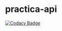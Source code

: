 # practica-api
[![Codacy Badge](https://api.codacy.com/project/badge/Grade/40de1c4030584dea97eefaf17cf75e3b)](https://app.codacy.com/app/sumanthratna/practica-api?utm_source=github.com&utm_medium=referral&utm_content=sumanthratna/practica-api&utm_campaign=Badge_Grade_Dashboard)